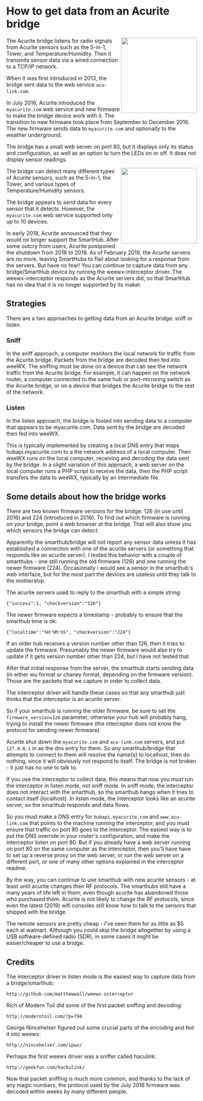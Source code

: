 # How to get data from an Acurite bridge

<img src="http://www.weewx.com/hardware/908wes.png" width="200" align="right"/>

The Acurite bridge listens for radio signals from Acurite sensors such as the 5-in-1, Tower, and Temperature/Humidity.  Then it transmits sensor data via a wired connection to a TCP/IP network.

When it was first introduced in 2013, the bridge sent data to the web service `acu-link.com`.

In July 2016, Acurite introduced the `myacurite.com` web service and new firmware to make the bridge device work with it.  The transition to new firmware took place from September to December 2016.  The new firmware sends data to `myacurite.com` and optionally to the weather underground.

The bridge has a small web server on port 80, but it displays only its status and configuration, as well as an option to turn the LEDs on or off.  It does not display sensor readings.

<img src="http://www.weewx.com/hardware/acurite-bridge.png" width="200" align="right"/>

The bridge can detect many different types of Acurite sensors, such as the 5-in-1, the Tower, and various types of Temperature/Humidity sensors.

The bridge appears to send data for every sensor that it detects.  However, the `myacurite.com` web service supported only up to 10 devices.

In early 2018, Acurite announced that they would no longer support the SmartHub.  After some outcry from users, Acurite postponed the shutdown from 2018 to 2019.  As of February 2019, the Acurite servers are no more, leaving SmartHubs to flail about looking for a response from the servers.  But have no fear!  You can continue to capture data from any bridge/SmartHub device by running the weewx-interceptor driver.  The weewx-interceptor responds as the Acurite servers did, so that SmartHub has no idea that it is no longer supported by its maker.

## Strategies

There are a two approaches to getting data from an Acurite bridge: sniff or listen.

### Sniff

In the sniff approach, a computer monitors the local network for traffic from the Acurite bridge.  Packets from the bridge are decoded then fed into weeWX.  The sniffing must be done on a device that can see the network traffic from the Acurite bridge.  For example, it can happen on the network router, a computer connected to the same hub or port-mirroring switch as the Acurite bridge, or on a device that bridges the Acurite bridge to the rest of the network.

### Listen

In the listen approach, the bridge is fooled into sending data to a computer that appears to be myacurite.com.  Data sent by the bridge are decoded then fed into weeWX.

This is typically implemented by creating a local DNS entry that maps hubapi.myacurite.com to a the network address of a local computer.  Then weeWX runs on the local computer, receiving and decoding the data sent by the bridge.  In a slight variation of this approach, a web server on the local computer runs a PHP script to receive the data, then the PHP script transfers the data to weeWX, typically by an intermediate file.

## Some details about how the bridge works

There are two known firmware versions for the bridge: 126 (in use until 2016) and 224 (introduced in 2016).  To find out which firmware is running on your bridge, point a web browser at the bridge.  That will also show you which sensors the bridge can detect.

Apparently the smarthub/bridge will not report any sensor data unless it has established a connection with one of the acurite servers (or something that responds like an acurite server).  I tested this behavior with a couple of smarthubs - one still running the old firmware (126) and one running the newer firmware (224).  Occasionally i would see a sensor in the smarthub's web interface, but for the most part the devices are useless until they talk to the mothership.

The acurite servers used to reply to the smarthub with a simple string:
```
{"success":1, "checkversion":"126"}
```
The newer firmware expects a timestamp - probably to ensure that the smarthub time is ok:
```
{"localtime":"%H:%M:%S", "checkversion":"224"}
```
If an older hub receives a version number other than 126, then it tries to update the firmware.  Presumably the newer firmware would also try to update if it gets version number other than 224, but I have not tested that.

After that initial response from the server, the smarthub starts sending data (in either wu format or chaney format, depending on the firmware version).  Those are the packets that we capture in order to collect data.

The interceptor driver will handle these cases so that any smarthub just thinks that the interceptor is an acurite server.

So if your smarthub is running the older firmware, be sure to set the `firmware_version=126` parameter, otherwise your hub will probably hang, trying to install the newer firmware (the interceptor does not know the protocol for sending newer firmware).

Acurite shut down the `myacurite.com` and `acu-link.com` servers, and put `127.0.0.1` in as the dns entry for them.  So any smarthub/bridge that attempts to connect to them will resolve the name(s) to localhost, then do nothing, since it will obviously not respond to itself.  The bridge is not broken - it just has no one to talk to.

If you use the interceptor to collect data, this means that now you *must* run the interceptor in listen mode, not sniff mode.  In sniff mode, the interceptor does not interact with the smarthub, so the smarthub hangs when it tries to contact itself (localhost).  In listen mode, the interceptor looks like an acurite server, so the smarthub responds and data flows.

So you must make a DNS entry for `hubapi.myacurite.com` and `www.acu-link.com` that points to the machine running the interceptor, and you must ensure that traffic on port 80 goes to the interceptor.  The easiest way is to put the DNS override in your router's configuration, and make the interceptor listen on port 80.  But if you already have a web server running on port 80 on the same computer as the interceptor, then you'll have have to set up a reverse proxy on the web server, or run the web server on a different port, or one of many other options explained in the interceptor readme.

By the way, you can continue to use smarthub with new acurite sensors - at least until acurite changes their RF protocols.  The smarthubs still have a many years of life left in them, even though acurite has abandoned those who purchased them.  Acurite is not likely to change the RF protocols, since even the latest (2019) wifi consoles still know how to talk to the sensors that shipped with the bridge.

The remote sensors are pretty cheap - I've seen them for as little as $5 each at walmart.  Although you could skip the bridge altogether by using a USB software-defined radio (SDR), in some cases it might be easier/cheaper to use a bridge.


## Credits

The interceptor driver in listen mode is the easiest way to capture data from a bridge/smarthub:

    http://github.com/matthewwall/weewx-interceptor

Rich of Modern Toil did some of the first packet sniffing and decoding:

    http://moderntoil.com/?p=794

George Nincehelser figured out some crucial parts of the encoding and fed it into weewx:

    http://nincehelser.com/ipwx/

Perhaps the first weewx driver was a sniffer called haculink:

    http://geekfun.com/hackulink/

Now that packet sniffing is much more common, and thanks to the lack of any magic numbers, the protocol used by the July 2016 firmware was decoded within weeks by many different people.